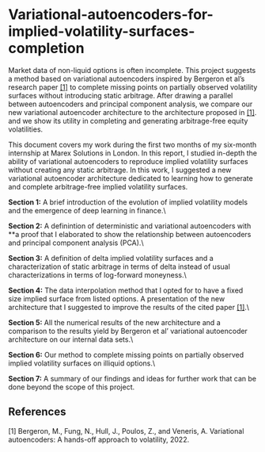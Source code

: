 # Variational-autoencoders-for-implied-volatility-surfaces-completion

Market data of non-liquid options is often incomplete. This project suggests a method based
on variational autoencoders inspired by Bergeron et al’s research paper [[1]](#1) to complete missing
points on partially observed volatility surfaces without introducing static arbitrage. After
drawing a parallel between autoencoders and principal component analysis, we compare our
new variational autoencoder architecture to the architecture proposed in [[1]](#1). and we show its
utility in completing and generating arbitrage-free equity volatilities.

This document covers my work during the first two months of my six-month internship
at Marex Solutions in London. In this report, I studied in-depth the ability of variational
autoencoders to reproduce implied volatility surfaces without creating any static arbitrage.
In this work, I suggested a new variational autoencoder architecture dedicated to learning
how to generate and complete arbitrage-free implied volatility surfaces.


**Section 1:** A brief introduction of the evolution of implied volatility models and the
emergence of deep learning in finance.\\

**Section 2:** A definintion of deterministic and variational autoencoders with **a proof that
I elaborated to show the relationship between autoencoders and principal component analysis
(PCA).\\

**Section 3:** A definition of delta implied volatility surfaces and a characterization of
static arbitrage in terms of delta instead of usual characterizations in terms of log-forward
moneyness.\\

**Section 4:** The data interpolation method that I opted for to have a fixed size implied
surface from listed options. A presentation of the new architecture that I suggested to improve
the results of the cited paper [[1]](#1).\\

**Section 5:** All the numerical results of the new architecture and a comparison to the
results yield by Bergeron et al’ variational autoencoder architecture on our internal data sets.\\

**Section 6:** Our method to complete missing points on partially observed implied volatility
surfaces on illiquid options.\\

**Section 7:** A summary of our findings and ideas for further work that can be done
beyond the scope of this project.

## References
<a id="1">[1]</a> 
Bergeron, M., Fung, N., Hull, J., Poulos, Z., and Veneris, A. Variational
autoencoders: A hands-off approach to volatility, 2022.
